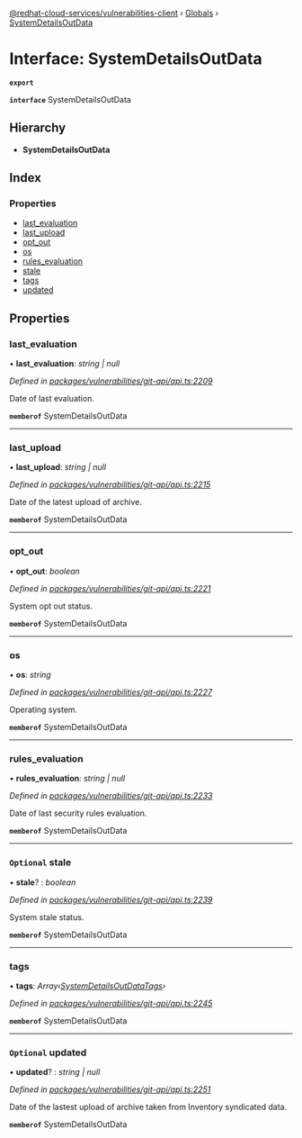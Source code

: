 [@redhat-cloud-services/vulnerabilities-client](../README.md) › [Globals](../globals.md) › [SystemDetailsOutData](systemdetailsoutdata.md)

# Interface: SystemDetailsOutData

**`export`** 

**`interface`** SystemDetailsOutData

## Hierarchy

* **SystemDetailsOutData**

## Index

### Properties

* [last_evaluation](systemdetailsoutdata.md#last_evaluation)
* [last_upload](systemdetailsoutdata.md#last_upload)
* [opt_out](systemdetailsoutdata.md#opt_out)
* [os](systemdetailsoutdata.md#os)
* [rules_evaluation](systemdetailsoutdata.md#rules_evaluation)
* [stale](systemdetailsoutdata.md#optional-stale)
* [tags](systemdetailsoutdata.md#tags)
* [updated](systemdetailsoutdata.md#optional-updated)

## Properties

###  last_evaluation

• **last_evaluation**: *string | null*

*Defined in [packages/vulnerabilities/git-api/api.ts:2209](https://github.com/RedHatInsights/javascript-clients/blob/master/packages/vulnerabilities/git-api/api.ts#L2209)*

Date of last evaluation.

**`memberof`** SystemDetailsOutData

___

###  last_upload

• **last_upload**: *string | null*

*Defined in [packages/vulnerabilities/git-api/api.ts:2215](https://github.com/RedHatInsights/javascript-clients/blob/master/packages/vulnerabilities/git-api/api.ts#L2215)*

Date of the latest upload of archive.

**`memberof`** SystemDetailsOutData

___

###  opt_out

• **opt_out**: *boolean*

*Defined in [packages/vulnerabilities/git-api/api.ts:2221](https://github.com/RedHatInsights/javascript-clients/blob/master/packages/vulnerabilities/git-api/api.ts#L2221)*

System opt out status.

**`memberof`** SystemDetailsOutData

___

###  os

• **os**: *string*

*Defined in [packages/vulnerabilities/git-api/api.ts:2227](https://github.com/RedHatInsights/javascript-clients/blob/master/packages/vulnerabilities/git-api/api.ts#L2227)*

Operating system.

**`memberof`** SystemDetailsOutData

___

###  rules_evaluation

• **rules_evaluation**: *string | null*

*Defined in [packages/vulnerabilities/git-api/api.ts:2233](https://github.com/RedHatInsights/javascript-clients/blob/master/packages/vulnerabilities/git-api/api.ts#L2233)*

Date of last security rules evaluation.

**`memberof`** SystemDetailsOutData

___

### `Optional` stale

• **stale**? : *boolean*

*Defined in [packages/vulnerabilities/git-api/api.ts:2239](https://github.com/RedHatInsights/javascript-clients/blob/master/packages/vulnerabilities/git-api/api.ts#L2239)*

System stale status.

**`memberof`** SystemDetailsOutData

___

###  tags

• **tags**: *Array‹[SystemDetailsOutDataTags](systemdetailsoutdatatags.md)›*

*Defined in [packages/vulnerabilities/git-api/api.ts:2245](https://github.com/RedHatInsights/javascript-clients/blob/master/packages/vulnerabilities/git-api/api.ts#L2245)*

**`memberof`** SystemDetailsOutData

___

### `Optional` updated

• **updated**? : *string | null*

*Defined in [packages/vulnerabilities/git-api/api.ts:2251](https://github.com/RedHatInsights/javascript-clients/blob/master/packages/vulnerabilities/git-api/api.ts#L2251)*

Date of the lastest upload of archive taken from Inventory syndicated data.

**`memberof`** SystemDetailsOutData
